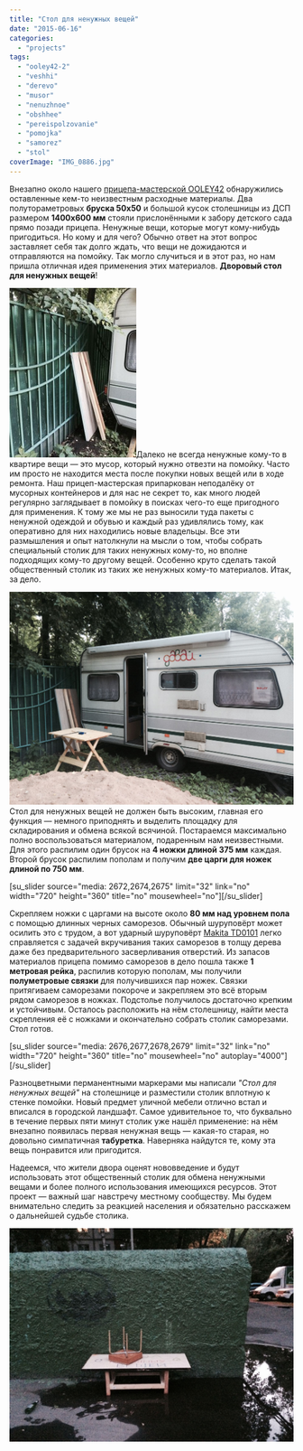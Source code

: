 ```yaml
---
title: "Стол для ненужных вещей"
date: "2015-06-16"
categories: 
  - "projects"
tags: 
  - "ooley42-2"
  - "veshhi"
  - "derevo"
  - "musor"
  - "nenuzhnoe"
  - "obshhee"
  - "pereispolzovanie"
  - "pomojka"
  - "samorez"
  - "stol"
coverImage: "IMG_0886.jpg"
---
```


Внезапно около нашего [прицепа-мастерской OOLEY42](http://ooley.ru/places/ooley42/) обнаружились оставленные кем-то неизвестным расходные материалы. Два полутораметровых **бруска 50х50** и большой кусок столешницы из ДСП размером **1400х600 мм** стояли прислонёнными к забору детского сада прямо позади прицепа. Ненужные вещи, которые могут кому-нибудь пригодиться. Но кому и для чего? Обычно ответ на этот вопрос заставляет себя так долго ждать, что вещи не дожидаются и отправляются на помойку. Так могло случиться и в этот раз, но нам пришла отличная идея применения этих материалов. **Дворовый стол для ненужных вещей**!

![IMG_0878](images/IMG_0878-225x300.jpg)Далеко не всегда ненужные кому-то в квартире вещи — это мусор, который нужно отвезти на помойку. Часто им просто не находится места после покупки новых вещей или в ходе ремонта. Наш прицеп-мастерская припаркован неподалёку от мусорных контейнеров и для нас не секрет то, как много людей регулярно заглядывает в помойку в поисках чего-то еще пригодного для применения. К тому же мы не раз выносили туда пакеты с ненужной одеждой и обувью и каждый раз удивлялись тому, как оперативно для них находились новые владельцы. Все эти размышления и опыт натолкнули на мысли о том, чтобы собрать специальный столик для таких ненужных кому-то, но вполне подходящих кому-то другому вещей. Особенно круто сделать такой общественный столик из таких же ненужных кому-то материалов. Итак, за дело.

![IMG_0879](images/IMG_0879.jpg)Стол для ненужных вещей не должен быть высоким, главная его функция — немного приподнять и выделить площадку для складирования и обмена всякой всячиной. Постараемся максимально полно воспользоваться материалом, подаренным нам неизвестными. Для этого распилим один брусок на **4 ножки длиной 375 мм** каждая. Второй брусок распилим пополам и получим **две царги для ножек длиной по 750 мм**.

\[su\_slider source="media: 2672,2674,2675" limit="32" link="no" width="720" height="360" title="no" mousewheel="no"\]\[/su\_slider\]

Скрепляем ножки с царгами на высоте около **80 мм над уровнем пола** с помощью длинных черных саморезов. Обычный шуруповёрт может осилить это с трудом, а вот ударный шуруповёрт [Makita TD0101](http://ooley.ru/spisok-instrumentov-mobilnoj-masterskoj-ooley42/) легко справляется с задачей вкручивания таких саморезов в толщу дерева даже без предварительного засверливания отверстий. Из запасов материалов прицепа помимо саморезов в дело пошла также **1 метровая рейка**, распилив которую пополам, мы получили **полуметровые связки** для получившихся пар ножек. Связки притягиваем саморезами покороче и закрепляем это всё вторым рядом саморезов в ножках. Подстолье получилось достаточно крепким и устойчивым. Осталось расположить на нём столешницу, найти места скрепления её с ножками и окончательно собрать столик саморезами. Стол готов.

\[su\_slider source="media: 2676,2677,2678,2679" limit="32" link="no" width="720" height="360" title="no" mousewheel="no" autoplay="4000"\]\[/su\_slider\]

Разноцветными перманентными маркерами мы написали _"Стол для ненужных вещей"_ на столешнице и разместили столик вплотную к стенке помойки. Новый предмет уличной мебели отлично встал и вписался в городской ландшафт. Самое удивительное то, что буквально в течение первых пяти минут столик уже нашёл применение: на нём внезапно появилась первая ненужная вещь — какая-то старая, но довольно симпатичная **табуретка**. Наверняка найдутся те, кому эта вещь понравится или пригодится.

Надеемся, что жители двора оценят нововведение и будут использовать этот общественный столик для обмена ненужными вещами и более полного использования имеющихся ресурсов. Этот проект — важный шаг навстречу местному сообществу. Мы будем внимательно следить за реакцией населения и обязательно расскажем о дальнейшей судьбе столика.

![IMG_0889](images/IMG_0889-1600x1200.jpg)
